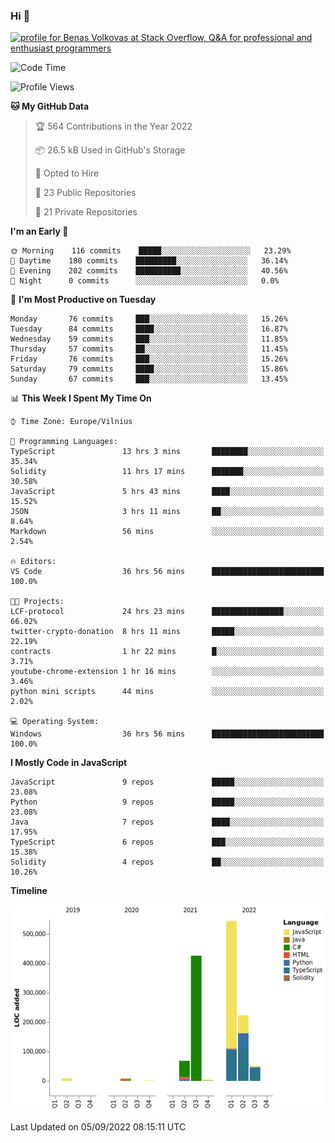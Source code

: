 ### Hi 👋
<a href="https://stackoverflow.com/users/14954249/benas-volkovas"><img src="https://stackoverflow.com/users/flair/14954249.png?theme=dark" width="208" height="58" alt="profile for Benas Volkovas at Stack Overflow, Q&amp;A for professional and enthusiast programmers" title="profile for Benas Volkovas at Stack Overflow, Q&amp;A for professional and enthusiast programmers"></a>

<!--START_SECTION:waka-->
![Code Time](http://img.shields.io/badge/Code%20Time-900%20hrs%202%20mins-blue)

![Profile Views](http://img.shields.io/badge/Profile%20Views-25-blue)

**🐱 My GitHub Data** 

> 🏆 564 Contributions in the Year 2022
 > 
> 📦 26.5 kB Used in GitHub's Storage 
 > 
> 💼 Opted to Hire
 > 
> 📜 23 Public Repositories 
 > 
> 🔑 21 Private Repositories  
 > 
**I'm an Early 🐤** 

```text
🌞 Morning    116 commits    █████░░░░░░░░░░░░░░░░░░░░   23.29% 
🌆 Daytime    180 commits    █████████░░░░░░░░░░░░░░░░   36.14% 
🌃 Evening    202 commits    ██████████░░░░░░░░░░░░░░░   40.56% 
🌙 Night      0 commits      ░░░░░░░░░░░░░░░░░░░░░░░░░   0.0%

```
📅 **I'm Most Productive on Tuesday** 

```text
Monday       76 commits     ███░░░░░░░░░░░░░░░░░░░░░░   15.26% 
Tuesday      84 commits     ████░░░░░░░░░░░░░░░░░░░░░   16.87% 
Wednesday    59 commits     ███░░░░░░░░░░░░░░░░░░░░░░   11.85% 
Thursday     57 commits     ██░░░░░░░░░░░░░░░░░░░░░░░   11.45% 
Friday       76 commits     ███░░░░░░░░░░░░░░░░░░░░░░   15.26% 
Saturday     79 commits     ████░░░░░░░░░░░░░░░░░░░░░   15.86% 
Sunday       67 commits     ███░░░░░░░░░░░░░░░░░░░░░░   13.45%

```


📊 **This Week I Spent My Time On** 

```text
⌚︎ Time Zone: Europe/Vilnius

💬 Programming Languages: 
TypeScript               13 hrs 3 mins       ████████░░░░░░░░░░░░░░░░░   35.34% 
Solidity                 11 hrs 17 mins      ███████░░░░░░░░░░░░░░░░░░   30.58% 
JavaScript               5 hrs 43 mins       ████░░░░░░░░░░░░░░░░░░░░░   15.52% 
JSON                     3 hrs 11 mins       ██░░░░░░░░░░░░░░░░░░░░░░░   8.64% 
Markdown                 56 mins             ░░░░░░░░░░░░░░░░░░░░░░░░░   2.54%

🔥 Editors: 
VS Code                  36 hrs 56 mins      █████████████████████████   100.0%

🐱‍💻 Projects: 
LCF-protocol             24 hrs 23 mins      ████████████████░░░░░░░░░   66.02% 
twitter-crypto-donation  8 hrs 11 mins       █████░░░░░░░░░░░░░░░░░░░░   22.19% 
contracts                1 hr 22 mins        █░░░░░░░░░░░░░░░░░░░░░░░░   3.71% 
youtube-chrome-extension 1 hr 16 mins        ░░░░░░░░░░░░░░░░░░░░░░░░░   3.46% 
python mini scripts      44 mins             ░░░░░░░░░░░░░░░░░░░░░░░░░   2.02%

💻 Operating System: 
Windows                  36 hrs 56 mins      █████████████████████████   100.0%

```

**I Mostly Code in JavaScript** 

```text
JavaScript               9 repos             █████░░░░░░░░░░░░░░░░░░░░   23.08% 
Python                   9 repos             █████░░░░░░░░░░░░░░░░░░░░   23.08% 
Java                     7 repos             ████░░░░░░░░░░░░░░░░░░░░░   17.95% 
TypeScript               6 repos             ███░░░░░░░░░░░░░░░░░░░░░░   15.38% 
Solidity                 4 repos             ██░░░░░░░░░░░░░░░░░░░░░░░   10.26%

```


**Timeline**

![Chart not found](https://raw.githubusercontent.com/BenasVolkovas/BenasVolkovas/main/charts/bar_graph.png) 


 Last Updated on 05/09/2022 08:15:11 UTC
<!--END_SECTION:waka-->
